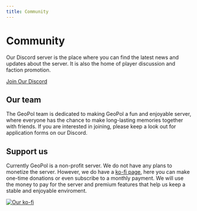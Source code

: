 ```yaml
---
title: Community
---
```

# Community  

Our Discord server is the place where you can find the latest news and updates about the server. It is also the home of player discussion and faction promotion.  

[Join Our Discord](https://discord.geopolmc.org)

## Our team

The GeoPol team is dedicated to making GeoPol a fun and enjoyable server, where everyone has the chance to make long-lasting memories together with friends. If you are interested in joining, please keep a look out for application forms on our Discord.

## Support us

Currently GeoPol is a non-profit server. We do not have any plans to monetize the server. However, we do have a [ko-fi page](https://ko-fi.com/geopolmc), here you can make one-time donations or even subscribe to a monthly payment. We will use the money to pay for the server and premium features that help us keep a stable and enjoyable enviroment.

[![Our ko-fi](https://ko-fi.com/img/githubbutton_sm.svg)](https://ko-fi.com/B0B7HDTGR)
